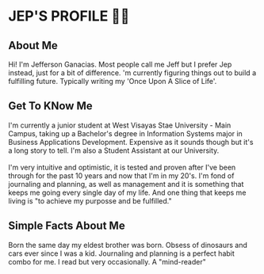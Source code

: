 <h1> JEP'S PROFILE 🧚‍♂️</h1>

<h2> About Me </h2>

  <p> 
    Hi! I'm Jefferson Ganacias. Most people call me Jeff but I prefer Jep instead, just for a bit of difference.
    'm currently figuring things out to build a fulfilling future. Typically writing my 'Once Upon A Slice of Life'.
  </p>
  
<h2> Get To KNow Me </h2>

  <p>
    I'm  currently a junior student at West Visayas Stae University -  Main Campus, taking up a Bachelor's degree in Information Systems major in Business Applications Development.
    Expensive as it sounds though but it's a long story to tell. I'm also a Student Assistant at our University.<br>
    <br> I'm very intuitive and optimistic, it is tested and proven after I've been through for the past 10 years and now that I'm in my 20's.
    I'm fond of journaling and planning, as well as management and it is something that keeps me going every single day of my life.
    And one thing that keeps me living is "to achieve my purposse and be fulfilled."
  </p>
  
<h2> Simple Facts About Me </h2>

  <p>
    Born the same day my eldest brother was born.
    Obsess of dinosaurs and cars ever since I was a kid.
    Journaling and planning is a perfect habit combo for me.
    I read but very occasionally.
    A "mind-reader"
    
  </p>
